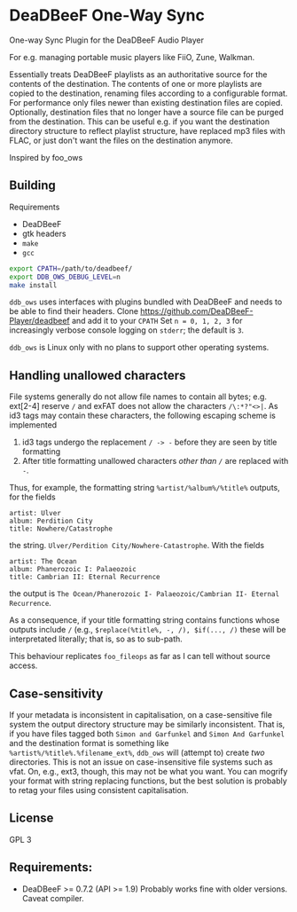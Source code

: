 # DeaDBeeF One-Way Sync
One-way Sync Plugin for the DeaDBeeF Audio Player

For e.g. managing portable music players like FiiO, Zune, Walkman.

Essentially treats DeaDBeeF playlists as an authoritative source for the contents of the destination.
The contents of one or more playlists are copied to the destination, renaming files according to a configurable format.
For performance only files newer than existing destination files are copied.
Optionally, destination files that no longer have a source file can be purged from the destination.
This can be useful e.g. if you want the destination directory structure to reflect playlist structure, have replaced mp3 files with FLAC, or just don't want the files on the destination anymore.

Inspired by foo_ows

## Building

Requirements
- DeaDBeeF
- gtk headers
- `make`
- `gcc`

```sh
export CPATH=/path/to/deadbeef/
export DDB_OWS_DEBUG_LEVEL=n
make install
```
`ddb_ows` uses interfaces with plugins bundled with DeaDBeeF and needs to be able to find their headers.
Clone https://github.com/DeaDBeeF-Player/deadbeef and add it to your `CPATH`
Set `n = 0, 1, 2, 3` for increasingly verbose console logging on `stderr`;
the default is `3`.

`ddb_ows` is Linux only with no plans to support other operating systems.

## Handling unallowed characters

File systems generally do not allow file names to contain all bytes; e.g. ext[2-4] reserve `/` and exFAT does not allow the characters `/\:*?"<>|`.
As id3 tags may contain these characters, the following escaping scheme is implemented

1. id3 tags undergo the replacement `/ -> -` before they are seen by title formatting
2. After title formatting unallowed characters *other than `/`* are replaced with `-`.

Thus, for example, the formatting string `%artist/%album%/%title%` outputs, for the fields
```
artist: Ulver
album: Perdition City
title: Nowhere/Catastrophe
```
the string. `Ulver/Perdition City/Nowhere-Catastrophe`.
With the fields
```
artist: The Ocean
album: Phanerozoic I: Palaeozoic
title: Cambrian II: Eternal Recurrence
```
the output is `The Ocean/Phanerozoic I- Palaeozoic/Cambrian II- Eternal Recurrence`.

As a consequence, if your title formatting string contains functions whose outputs include `/` (e.g., `$replace(%title%, -, /), $if(..., /)` these will be interpretated literally;
that is, so as to sub-path.

This behaviour replicates `foo_fileops` as far as I can tell without source access.

## Case-sensitivity

If your metadata is inconsistent in capitalisation, on a case-sensitive file system the output directory structure may be similarly inconsistent.
That is, if you have files tagged both `Simon and Garfunkel` and `Simon And Garfunkel` and the destination format is something like `%artist%/%title%.%filename_ext%`, `ddb_ows` will (attempt to) create *two* directories.
This is not an issue on case-insensitive file systems such as vfat.
On, e.g., ext3, though, this may not be what you want.
You can mogrify your format with string replacing functions, but the best solution is probably to retag your files using consistent capitalisation.

## License

GPL 3

## Requirements:

- DeaDBeeF >= 0.7.2 (API >= 1.9) Probably works fine with older versions. Caveat compiler.
